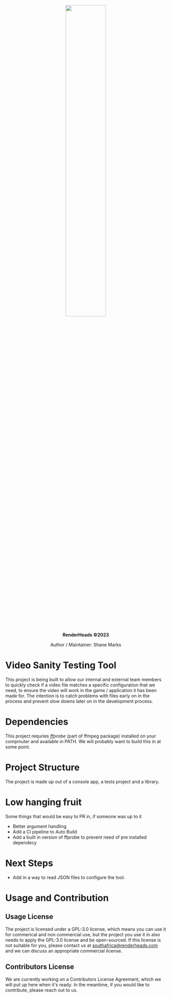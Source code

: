 
<p align="center">
  <img src="https://renderheads-file-share.s3.af-south-1.amazonaws.com/assets/renderheads.svg" width=50%>
</p>
<p align="center">
  <b>RenderHeads ©2023</b>
</p>
<p align ="center"> Author / Maintainer: Shane Marks </p>


# Video Sanity Testing Tool
This project is being built to allow our internal and external team members to  quickly check if a video file matches a specific configuration that we need, to ensure the video will work in the game / application it has been made for. The intention is to catch problems with files early on in the process and prevent slow downs later on in the development process.

# Dependencies
This project requries *ffprobe* (part of ffmpeg package) installed on your compmuter and available in PATH. We  will probably  want to build this in at some point.

# Project Structure
The project is made up out of a console app, a tests project and a library.

# Low hanging fruit
Some things that would be easy to PR in, if someone was up to it
- Better argument handling
- Add a CI pipeline to Auto Build
- Add a built in version of ffprobe to prevent need of  pre installed dependecy

# Next Steps
- Add in a way to read JSON files to configure the tool.

# Usage and Contribution
## Usage License
The project is licensed under a GPL-3.0 license, which means you can use it for commerical and non commercial use, but the project you use it in also needs to apply the GPL-3.0 license and be open-sourced. If this license is not suitable for you, please contact us at southafrica@renderheads.com and we can discuss an appropriate commercial license.

## Contributors License
We are currently working on a Contributors License Agreement, which we will put up here when it's ready. In the meantime, if you would like to contribute, please reach out to us.
  
